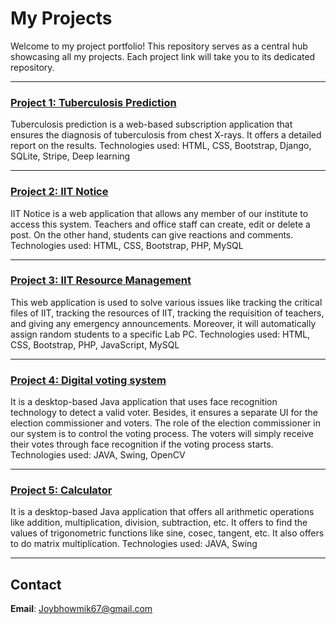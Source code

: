 # My Projects

Welcome to my project portfolio! This repository serves as a central hub showcasing all my projects. Each project link will take you to its dedicated repository.

---


### [Project 1: Tuberculosis Prediction](https://github.com/Joy-extreme/Tuberculosis-prediction)

Tuberculosis prediction is a web-based subscription application that ensures the diagnosis of tuberculosis from chest X-rays. It offers a detailed report on the results. Technologies used: HTML, CSS, Bootstrap, Django, SQLite, Stripe, Deep learning
  
---

### [Project 2: IIT Notice](https://github.com/Joy-extreme/IIT-Notice/tree/master)
IIT Notice is a web application that allows any member of our institute to access this system. Teachers and office staff can create, edit or delete a post. On the other hand, students can give reactions and comments. Technologies used: HTML, CSS, Bootstrap, PHP, MySQL

---

### [Project 3: IIT Resource Management](https://github.com/Joy-extreme/IIT-Resource-Management/tree/master)
This web application is used to solve various issues like tracking the critical files of IIT, tracking the resources of IIT, tracking the requisition of teachers, and giving any emergency announcements. Moreover, it will automatically assign random students to a specific Lab PC. Technologies used: HTML, CSS, Bootstrap, PHP, JavaScript, MySQL


---

### [Project 4: Digital voting system](https://github.com/Joy-extreme/Digital-voting-System)
It is a desktop-based Java application that uses face recognition technology to detect a valid voter. Besides, it ensures a separate UI for the election commissioner and voters. The role of the election commissioner in our system is to control the voting process. The voters will simply receive their votes through face recognition if the voting process starts. Technologies used: JAVA, Swing, OpenCV


---

### [Project 5: Calculator](https://github.com/Joy-extreme/Calculator/tree/master)
It is a desktop-based Java application that offers all arithmetic operations like addition, multiplication, division, subtraction, etc. It offers to find the values of trigonometric functions like sine, cosec, tangent, etc. It also offers to do matrix multiplication. Technologies used: JAVA, Swing



---


## Contact
**Email**: Joybhowmik67@gmail.com
